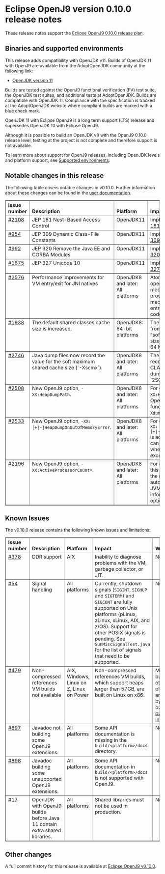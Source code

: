<!--
* Copyright IBM Corp. and others 2017
*
* This program and the accompanying materials are made
* available under the terms of the Eclipse Public License 2.0
* which accompanies this distribution and is available at
* https://www.eclipse.org/legal/epl-2.0/ or the Apache
* License, Version 2.0 which accompanies this distribution and
* is available at https://www.apache.org/licenses/LICENSE-2.0.
*
* This Source Code may also be made available under the
* following Secondary Licenses when the conditions for such
* availability set forth in the Eclipse Public License, v. 2.0
* are satisfied: GNU General Public License, version 2 with
* the GNU Classpath Exception [1] and GNU General Public
* License, version 2 with the OpenJDK Assembly Exception [2].
*
* [1] https://www.gnu.org/software/classpath/license.html
* [2] https://openjdk.org/legal/assembly-exception.html
*
* SPDX-License-Identifier: EPL-2.0 OR Apache-2.0 OR GPL-2.0 WITH
* Classpath-exception-2.0 OR LicenseRef-GPL-2.0 WITH Assembly-exception
-->

# Eclipse OpenJ9 version 0.10.0 release notes

These release notes support the [Eclipse OpenJ9 0.10.0 release plan](https://projects.eclipse.org/projects/technology.openj9/releases/0.10.0/plan).



## Binaries and supported environments

This release adds compatibility with OpenJDK v11. Builds of OpenJDK 11 with OpenJ9 are available from the AdoptOpenJDK community at the following link:

- [OpenJDK version 11](https://adoptopenjdk.net/archive.html?variant=openjdk11&jvmVariant=openj9)

Builds are tested against the OpenJ9 functional verification (FV) test suite, the OpenJDK test suites, and additional tests at AdoptOpenJDK. Builds are compatible with OpenJDK 11. Compliance with the specification is tracked at the AdoptOpenJDK website where compliant builds are marked with a blue check mark.

OpenJDK 11 with Eclipse OpenJ9 is a long term support (LTS) release and supersedes OpenJDK 10 with Eclipse OpenJ9.

Although it is possible to build an OpenJDK v8 with the OpenJ9 0.10.0 release level, testing at the project is not complete and therefore support is not available.

To learn more about support for OpenJ9 releases, including OpenJDK levels and platform support, see [Supported environments](https://eclipse.org/openj9/docs/openj9_support/index.html).


## Notable changes in this release

The following table covers notable changes in v0.10.0. Further information about these changes can be found in the [user documentation](https://www.eclipse.org/openj9/docs/version0.10/).

<table cellpadding="4" cellspacing="0" summary="" width="100%" rules="all" frame="border" border="1"><thead align="left">
<tr valign="bottom">
<th valign="bottom">Issue number</th>
<th valign="bottom">Description</th>
<th valign="bottom">Platform</th>
<th valign="bottom">Impact</th>
</tr>
</thead>
<tbody>

<tr><td valign="top"><a href="https://github.com/eclipse-openj9/openj9/issues/2108">#2108</a></td>
<td valign="top">JEP 181 Nest-Based Access Control</td>
<td valign="top">OpenJDK11</td>
<td valign="top">Implementing OpenJDK 11 <a href="https://openjdk.org/jeps/181">JEP 181</a>.</td>
</tr>

<tr><td valign="top"><a href="https://github.com/eclipse-openj9/openj9/issues/954">#954</a></td>
<td valign="top">JEP 309 Dynamic Class-File Constants</td>
<td valign="top">OpenJDK11</td>
<td valign="top">Implementing OpenJDK 11 <a href="https://openjdk.org/jeps/309">JEP 309</a>.</td>
</tr>

<tr><td valign="top"><a href="https://github.com/eclipse-openj9/openj9/issues/992">#992</a></td>
<td valign="top">JEP 320 Remove the Java EE and CORBA Modules</td>
<td valign="top">OpenJDK11</td>
<td valign="top">Implementing OpenJDK 11 <a href="https://openjdk.org/jeps/320">JEP 320</a>.</td>
</tr>

<tr><td valign="top"><a href="https://github.com/eclipse-openj9/openj9/issues/1875">#1875</a></td>
<td valign="top">JEP 327 Unicode 10</td>
<td valign="top">OpenJDK11</td>
<td valign="top">Implementing OpenJDK 11 <a href="https://openjdk.org/jeps/327">JEP 327</a>.</td>
</tr>

<tr><td valign="top"><a href="https://github.com/eclipse-openj9/openj9/pull/2576">#2576</a></td>
<td valign="top">Performance improvements for VM entry/exit for JNI natives</td>
<td valign="top">OpenJDK8 and later: All platforms</td>
<td valign="top">Atomic compare-and-swap operations are replaced with
a modified Dekker algorithm, which provides a lightweight mechanism
for synchronizing VM entry and exit for JNI native code.</td>
</tr>

<tr><td valign="top"><a href="https://github.com/eclipse-openj9/openj9/issues/1938">#1938</a></td>
<td valign="top">The default shared classes cache size is increased.</td>
<td valign="top">OpenJDK8: 64-bit platforms</td>
<td valign="top">The default size is increased from 16 MB to 300 MB, with a "soft" maximum limit for the initial size of the cache (-Xscmx) set to 64 MB.</td>
</tr>

<tr><td valign="top"><a href="https://github.com/eclipse-openj9/openj9/issues/2746">#2746</a></td>
<td valign="top">Java dump files now record the value for the soft maximum shared cache size (`-Xscmx`).</td>
<td valign="top">OpenJDK8 and later: All platforms</td>
<td valign="top">The value for `-Xscmx` is recorded in the `SHARED CLASSES` section of the Java dump file against the string `2SCLTEXTSMB`. </td>
</tr>

<tr><td valign="top"><a href="https://github.com/eclipse-openj9/openj9/pull/2508">#2508</a></td>
<td valign="top">New OpenJ9 option, <code>-XX:HeapDumpPath</code>.</td>
<td valign="top">OpenJDK8 and later: All platforms</td>
<td valign="top">For compatibility with HotSpot, <code>-XX:HeapDumpPath</code> is accepted by OpenJ9, which has the same functionality as <code>-Xdump:directory</code>.</td>
</tr>

<tr><td valign="top"><a href="https://github.com/eclipse-openj9/openj9/pull/2533">#2533</a></td>
<td valign="top">New OpenJ9 option, <code>-XX:[+|-]HeapDumpOnOutOfMemoryError</code>.</td>
<td valign="top">OpenJDK8 and later: All platforms</td>
<td valign="top">For compatibility with HotSpot, <code>-XX:[+|-]HeapDumpOnOutOfMemoryError</code> is accepted by OpenJ9, which can enable or disable dumps when an OutOfMemory exception occurs.</td>
</tr>

<tr><td valign="top"><a href="https://github.com/eclipse-openj9/openj9/pull/2196">#2196</a></td>
<td valign="top">New OpenJ9 option, <code>-XX:ActiveProcessorCount=<value></code>.</td>
<td valign="top">OpenJDK8 and later: All platforms</td>
<td valign="top">For compatibility with HotSpot, this option overrides the value for the number of CPUs that are automatically detected by the JVM. Additional Java dump information is recorded when the option is set.</td>
</tr>

</table>


## Known Issues

The v0.10.0 release contains the following known issues and limitations:

<table cellpadding="4" cellspacing="0" summary="" width="100%" rules="all" frame="border" border="1">
<thead align="left">
<tr valign="bottom">
<th valign="bottom">Issue number</th>
<th valign="bottom">Description</th>
<th valign="bottom">Platform</th>
<th valign="bottom">Impact</th>
<th valign="bottom">Workaround</th>
</tr>
</thead>
<tbody>

<tr><td valign="top"><a href="https://github.com/eclipse-openj9/openj9/issues/378">#378</a></td>
<td valign="top">DDR support</td>
<td valign="top">AIX</td>
<td valign="top">Inability to diagnose problems with the VM, garbage collector, or JIT.</td>
<td valign="top">None</td>
</tr>

<tr><td valign="top"><a href="https://github.com/eclipse-openj9/openj9/issues/54">#54</a></td>
<td valign="top">Signal handling</td>
<td valign="top">All platforms</td>
<td valign="top">Currently, shutdown signals (<code>SIGINT</code>, <code>SIGHUP</code> and <code>SIGTERM</code>) and <code>SIGCONT</code> are fully supported on Unix platforms (pLinux, zLinux, xLinux, AIX, and z/OS). Support for other POSIX signals is pending. See <code>SunMiscSignalTest.java</code> for the list of signals that need to be supported.</td>
<td valign="top">None</td>
</tr>

<tr><td valign="top"><a href="https://github.com/eclipse-openj9/openj9/issues/479">#479</a></td>
<td valign="top">Non-compressed references VM builds not available</td>
<td valign="top">AIX, Windows, Linux on Z, Linux on Power</td>
<td valign="top">Non-compressed references VM builds, which support heaps larger than 57GB, are built on Linux on x86. </td>
<td valign="top">Manual builds on other platforms are possible by following our <a href="https://github.com/eclipse-openj9/openj9/blob/master/buildenv/Build_Instructions_V8.md">detailed build instructions</a>.</td>
</tr>

<tr><td valign="top"><a href="https://github.com/eclipse-openj9/openj9/issues/897">#897</a></td>
<td valign="top">Javadoc not building some OpenJ9 extensions.</td>
<td valign="top">All platforms</td>
<td valign="top">Some API documentation is missing in the <code>build/&lt;platform&gt;/docs</code> directory.</td>
<td valign="top">None</td>
</tr>

<tr><td valign="top"><a href="https://github.com/eclipse-openj9/openj9/issues/898">#898</a></td>
<td valign="top">Javadoc building some unsupported OpenJ9 extensions.</td>
<td valign="top">All platforms</td>
<td valign="top">Some API documentation in <code>build/&lt;platform&gt;/docs</code> is not supported with OpenJ9.</td>
<td valign="top">None</td>
</tr>

<tr><td valign="top"><a href="https://github.com/ibmruntimes/openj9-openjdk-jdk8/issues/17">#17</a></td>
<td valign="top">OpenJDK with OpenJ9 builds before Java 11 contain extra shared libraries.</td>
<td valign="top">All platforms</td>
<td valign="top">Shared libraries must not be used in production.</td>
<td valign="top">None</td>
</tr>
</tbody>
</table>

## Other changes

A full commit history for this release is available at [Eclipse OpenJ9 v0.10.0](https://github.com/eclipse-openj9/openj9/releases/tag/openj9-0.10.0).
